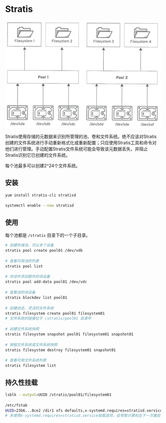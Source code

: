# Stratis

![](../Image/s/stratis.png)

Stratis使用存储的元数据来识别所管理的池、卷和文件系统。绝不应该对Stratis创建的文件系统进行手动重新格式化或重新配置；只应使用Stratis工具和命令对他们进行管理。手动配置Stratis文件系统可能会导致该元数据丢失，并阻止Stratis识别它已创建的文件系统。

每个池最多可以创建2^24个文件系统。

## 安装

```bash
yum install stratis-cli stratisd

systemctl enable --now stratisd
```

## 使用

每个池都是 `/stratis` 目录下的一个子目录。

```bash
# 创建存储池，可以多个设备
stratis pool create pool01 /dev/vdb

# 查看可用池的列表
stratis pool list

# 向池中添加额外的块设备
stratis pool add-data pool01 /dev/vdc

# 查看池的块设备
stratis blockdev list pool01

# 创建动态、灵活的文件系统
stratis filesystem create pool01 filesystem01
# 文件系统的链接位于 /stratis/pool01 目录中

# 创建文件系统快照
stratis filesystem snapshot pool01 filesystem01 snapshot01

# 销毁文件系统或文件系统快照
stratis filesystem destroy filesystem01 snapshot01

# 查看可用文件系统列表
stratis filesystem list
```

## 持久性挂载

```bash
lsblk --output=UUID /stratis/pool01/filesystem01

/etc/fstab
UUID=23b6...8ce2 /dir1 xfs defaults,x-systemd.requires=stratisd.service 0 0
# 未使用x-systemd.requires=stratisd.service挂载选项，会导致计算机在下一次重启时引导至emergency.target。
```

